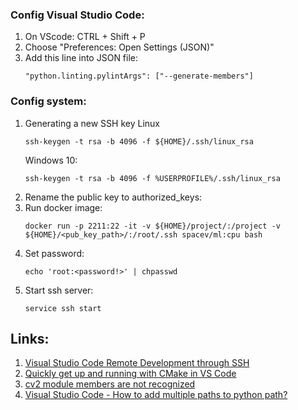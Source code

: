 ### Config Visual Studio Code:
1. On VScode: CTRL + Shift + P
1. Choose "Preferences: Open Settings (JSON)"
1. Add this line into JSON file:
    ```
    "python.linting.pylintArgs": ["--generate-members"]
    ```


### Config system:
1. Generating a new SSH key
    Linux
    ```
    ssh-keygen -t rsa -b 4096 -f ${HOME}/.ssh/linux_rsa
    ```
    Windows 10:
    ```
    ssh-keygen -t rsa -b 4096 -f %USERPROFILE%/.ssh/linux_rsa
    ```
1. Rename the public key to authorized_keys:
1. Run docker image:
    ```
    docker run -p 2211:22 -it -v ${HOME}/project/:/project -v ${HOME}/<pub_key_path>/:/root/.ssh spacev/ml:cpu bash
    ```
1. Set password:
    ```
    echo 'root:<password!>' | chpasswd
    ```
1. Start ssh server:
    ```
    service ssh start
    ```


## Links:
1. [Visual Studio Code Remote Development through SSH](https://www.youtube.com/watch?v=lKXMyln_5q4)
1. [Quickly get up and running with CMake in VS Code](https://www.youtube.com/watch?v=9thQdjvVD9k)
1. [cv2 module members are not recognized](https://github.com/PyCQA/pylint/issues/2426)
1. [Visual Studio Code - How to add multiple paths to python path?](https://stackoverflow.com/questions/41471578/visual-studio-code-how-to-add-multiple-paths-to-python-path)
